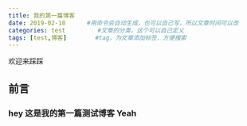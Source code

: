 ```yaml
---
title: 我的第一篇博客
date: 2019-02-18      #用命令会自动生成，也可以自己写，所以文章时间可以改
categories: test         #文章的分类，这个可以自己定义
tags: [test,博客]        #tag，为文章添加标签，方便搜索
---
```

欢迎来踩踩

## 前言

### hey 这是我的第一篇测试博客 Yeah